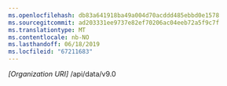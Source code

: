 ```yaml
---
ms.openlocfilehash: db83a641918ba49a004d70acddd485ebbd0e1578
ms.sourcegitcommit: ad203331ee9737e82ef70206ac04eeb72a5f9c7f
ms.translationtype: MT
ms.contentlocale: nb-NO
ms.lasthandoff: 06/18/2019
ms.locfileid: "67211683"
---
```

*[Organization URI]* /api/data/v9.0